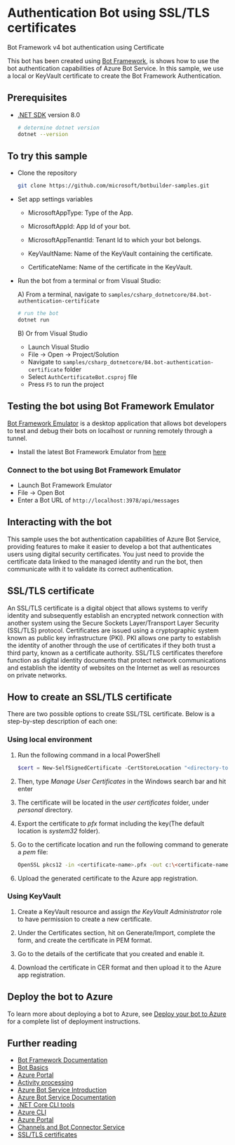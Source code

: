 ﻿# Authentication Bot using SSL/TLS certificates

Bot Framework v4 bot authentication using Certificate

This bot has been created using [Bot Framework](https://dev.botframework.com/), is shows how to use the bot authentication capabilities of Azure Bot Service. In this sample, we use a local or KeyVault certificate to create the Bot Framework Authentication.

## Prerequisites

- [.NET SDK](https://dotnet.microsoft.com/download) version 8.0

  ```bash
  # determine dotnet version
  dotnet --version
  ```

## To try this sample

- Clone the repository

    ```bash
    git clone https://github.com/microsoft/botbuilder-samples.git
    ```

- Set app settings variables

  - MicrosoftAppType: Type of the App.

  - MicrosoftAppId: App Id of your bot.

  - MicrosoftAppTenantId: Tenant Id to which your bot belongs.

  - KeyVaultName: Name of the KeyVault containing the certificate.

  - CertificateName: Name of the certificate in the KeyVault.

- Run the bot from a terminal or from Visual Studio:

  A) From a terminal, navigate to `samples/csharp_dotnetcore/84.bot-authentication-certificate`

  ```bash
  # run the bot
  dotnet run
  ```

  B) Or from Visual Studio

  - Launch Visual Studio
  - File -> Open -> Project/Solution
  - Navigate to `samples/csharp_dotnetcore/84.bot-authentication-certificate` folder
  - Select `AuthCertificateBot.csproj` file
  - Press `F5` to run the project

## Testing the bot using Bot Framework Emulator

[Bot Framework Emulator](https://github.com/microsoft/botframework-emulator) is a desktop application that allows bot developers to test and debug their bots on localhost or running remotely through a tunnel.

- Install the latest Bot Framework Emulator from [here](https://github.com/Microsoft/BotFramework-Emulator/releases)

### Connect to the bot using Bot Framework Emulator

- Launch Bot Framework Emulator
- File -> Open Bot
- Enter a Bot URL of `http://localhost:3978/api/messages`

## Interacting with the bot

This sample uses the bot authentication capabilities of Azure Bot Service, providing features to make it easier to develop a bot that authenticates users using digital security certificates. You just need to provide the certificate data linked to the managed identity and run the bot, then communicate with it to validate its correct authentication.

## SSL/TLS certificate

An SSL/TLS certificate is a digital object that allows systems to verify identity and subsequently establish an encrypted network connection with another system using the Secure Sockets Layer/Transport Layer Security (SSL/TLS) protocol. Certificates are issued using a cryptographic system known as public key infrastructure (PKI). PKI allows one party to establish the identity of another through the use of certificates if they both trust a third party, known as a certificate authority. SSL/TLS certificates therefore function as digital identity documents that protect network communications and establish the identity of websites on the Internet as well as resources on private networks.

## How to create an SSL/TLS certificate

There are two possible options to create SSL/TSL certificate. Below is a step-by-step description of each one:

### Using local environment

1. Run the following command in a local PowerShell

    ```powershell
    $cert = New-SelfSignedCertificate -CertStoreLocation "<directory-to-store-certificate>" -Subject "CN=<certificate-name>" -KeySpec KeyExchange
    ```

1. Then, type _Manage User Certificates_ in the Windows search bar and hit enter

1. The certificate will be located in the _user certificates_ folder, under _personal_ directory.

1. Export the certificate to _pfx_ format including the key(The default location is _system32_ folder).

1. Go to the certificate location and run the following command to generate a _pem_ file:

    ```bash
    OpenSSL pkcs12 -in <certificate-name>.pfx -out c:\<certificate-name>.pem –nodes
    ```

1. Upload the generated certificate to the Azure app registration.

### Using KeyVault

1. Create a KeyVault resource and assign _the KeyVault Administrator_ role to have permission to create a new certificate.

1. Under the Certificates section, hit on Generate/Import, complete the form, and create the certificate in PEM format.

1. Go to the details of the certificate that you created and enable it.

1. Download the certificate in CER format and then upload it to the Azure app registration.

## Deploy the bot to Azure

To learn more about deploying a bot to Azure, see [Deploy your bot to Azure](https://aka.ms/azuredeployment) for a complete list of deployment instructions.

## Further reading

- [Bot Framework Documentation](https://docs.botframework.com)
- [Bot Basics](https://docs.microsoft.com/azure/bot-service/bot-builder-basics?view=azure-bot-service-4.0)
- [Azure Portal](https://portal.azure.com)
- [Activity processing](https://docs.microsoft.com/en-us/azure/bot-service/bot-builder-concept-activity-processing?view=azure-bot-service-4.0)
- [Azure Bot Service Introduction](https://docs.microsoft.com/azure/bot-service/bot-service-overview-introduction?view=azure-bot-service-4.0)
- [Azure Bot Service Documentation](https://docs.microsoft.com/azure/bot-service/?view=azure-bot-service-4.0)
- [.NET Core CLI tools](https://docs.microsoft.com/en-us/dotnet/core/tools/?tabs=netcore2x)
- [Azure CLI](https://docs.microsoft.com/cli/azure/?view=azure-cli-latest)
- [Azure Portal](https://portal.azure.com)
- [Channels and Bot Connector Service](https://docs.microsoft.com/en-us/azure/bot-service/bot-concepts?view=azure-bot-service-4.0)
- [SSL/TLS certificates](https://www.digicert.com/tls-ssl/tls-ssl-certificates)
